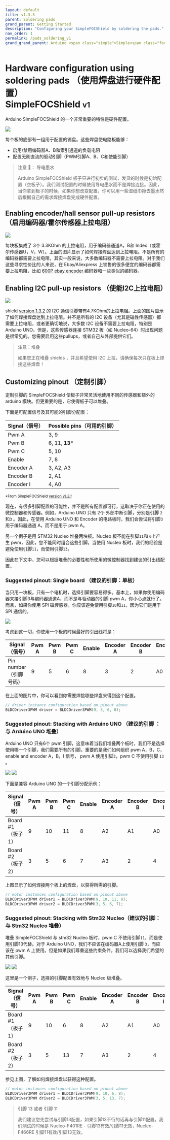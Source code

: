 ```yaml
---
layout: default
title: v1.3.3
parent: Soldering pads
grand_parent: Getting Started
description: "Configuring your SimpleFOCShield by soldering the pads."
nav_order: 1
permalink: /pads_soldering_v1
grand_grand_parent: Arduino <span class="simple">Simple<span class="foc">FOC</span>Shield</span>
---
```

# Hardware configuration using soldering pads （使用焊盘进行硬件配置） <br> <span class="simple">Simple<span class="foc">FOC</span>Shield</span> <small>v1</small>
 Arduino <span class="simple">Simple<span class="foc">FOC</span>Shield</span> 的一个非常重要的特性是硬件配置。

<img src="extras/Images/shield_bot_v131_pinout.gif" class="width40">

每个板的底部有一组用于配置的锡盘。这些焊盘使电路板能够：

- 启用/禁用编码器A、B和索引通道的负载电阻
- 配置无刷直流的驱动引脚（PWM引脚A、B、C和使能引脚）

<blockquote class="info"> <p class="heading">注意 📢： 导电墨水 </p>
 Arduino <span class="simple">Simple<span class="foc">FOC</span>Shield</span> 板子只进行初步的测试，发货的时候是初始配置（空板子）。我们测试配置的时候使用导电墨水而不是焊接连接。因此，当你拿到板子的时候，如果你想改变配置，你可以用一些湿纸巾擦去墨水然后根据自己的需求焊接焊盘完成硬件配置。
</blockquote>

## Enabling encoder/hall sensor pull-up resistors （启用编码器/霍尔传感器上拉电阻）

<img src="extras/Images/shield_bot_v131_pullup_enable.png" class="width30">

每块板集成了 3个 3.3KOhm 的上拉电阻，用于编码器通道A，B和 Index（或霍尔传感器U，V，W）。上面的图片显示了如何焊接焊盘达到上拉电阻。不是所有的编码器都需要上拉电阻，其实一般来说，大多数编码器不需要上拉电阻。对于我们这些寻求性价比的人来说，在 Ebay/Aliexpress 上销售的很多便宜的编码器都需要上拉电阻，比如 [600P ebay encoder <i class="fa fa-external-link"></i>](https://www.ebay.com/itm/360-600P-R-Photoelectric-Incremental-Rotary-Encoder-5V-24V-AB-Two-Phases-Shaft/254214673272?hash=item3b30601378:g:AZsAAOSwu~lcxosc) 编码器和一些类似的编码器。

## Enabling I2C pull-up resistors （使能I2C上拉电阻）

<img src="extras/Images/shield_bot_v132_i2c_pullup_enable.png" class="width30">

shield [<i class="fa fa-tag"></i>version 1.3.2](https://github.com/simplefoc/Arduino-SimpleFOCShield/releases) 的 I2C 通信引脚带有4.7KOhm的上拉电阻。上面的图片显示了如何焊接焊盘达到上拉电阻。并不是所有的 I2C 设备（尤其是磁性传感器）都需要上拉电阻，或者更确切地说，大多数 I2C 设备不需要上拉电阻，特别是 Arduino UNO。但是，这些传感器连接 STM32 板（如 Nucleo-64）时出现问题是很常见的。您需要启用这些pullups，或者自己从外部提供它们。 

<blockquote class="warning"><p class="heading">注意：堆叠</p>
如果您正在堆叠 shields ，并且希望使用 I2C 上拉，请确保每次只在板上焊接这些焊盘！
</blockquote>

## Customizing pinout （定制引脚）

定制引脚的 SimpleFOCShield 使板子非常灵活地使用不同的传感器和额外的 arduino 模块。但更重要的是，它使得板子可以堆叠。

下面是可配置信号及其可能的引脚分配表：

Signal（信号） | Possible pins（可用的引脚） 
--- | ---
Pwm A | 3, 9 
Pwm B | 6, 11, **13***
Pwm C | 5, 10
Enable | 7, 8
Encoder A | 3, A2, A3
Encoder B | 2, A1 
Encoder I | 4, A0

<small>*From <span class="simple">Simple<span class="foc">FOC</span>Shield</span> <a href="https://github.com/simplefoc/Arduino-SimpleFOCShield/releases">version <i>v1.3.1</i></a></small>

现在，有很多引脚配置的可能性，并不是所有配置都可行，这取决于你正在使用的微控制器和传感器。例如，Arduino UNO 只有 2个 外部中断引脚，分别是引脚 `2` 和`3` 。因此，在使用 Arduino UNO 和 Encoder 的电路板时，我们会尝试将引脚`3`用于编码器通道 A，而不是用于 pwm A。

另一个例子是用 STM32 Nucleo 堆叠两块板。Nucleo 板不能在引脚`11`和 `6`上产生 pwm，因此，您不能同时组合这些引脚。当使用 Nucleo 板时，我们的经验是避免使用引脚`11`，而使用引脚`13`。

因此在下文中，您可以根据堆叠的必要性和所使用的微控制器找到建议的引出线配置。

### Suggested pinout: Single board （建议的引脚：单板）
当只用一块板，只有一个电机时，选择引脚要容易得多。基本上，如果你使用编码器来接引脚3与编码器通道A，而不是与驱动器的引脚 pwm A，你小心点就行了。而且，如果你使用 SPI 磁传感器，你应该避免使用引脚`10`和`11`，因为它们是用于 SPI 通信的。

<img src="extras/Images/shield_bot_v131_config_single.png" class="width30">

考虑到这一切，你使用一个板的时候最好的引出线将是：

Signal（信号） | Pwm A | Pwm B | Pwm C | Enable | Encoder A | Encoder B | Encoder I
--- | --- | ---- | --- | --- | --- | --- | ---
Pin number （引脚号码） | 9 | 5 | 6 | 8 | 3 | 2 | A0 

在上面的图片中，你可以看到你需要焊接哪些焊盘来得到这个配置。
```cpp
// driver instance configuration based on pinout above
BLDCDriver3PWM driver = BLDCDriver3PWM(9, 5, 6, 8);
```

### Suggested pinout: Stacking with Arduino UNO （建议的引脚 ：与 Arduino UNO 堆叠）

Arduino UNO 只有6个 pwm 引脚，这意味着当我们堆叠两个板时，我们不是选择使用哪一个引脚，我们需要所有的引脚。重要的是我们如何组织 pwm A，B，C，enable and encoder A，B，I 信号， pwm A 使用引脚`3`，pwm C 不使用引脚 `13` 。 

<img src="extras/Images/shield_bot_v131_config_double.png" class="width30">
<img src="extras/Images/shield_bot_v131_config_double_ard.png" class="width30">

下面是兼容 Arduino UNO 的一个引脚分配示例：

Signal （信号） | Pwm A | Pwm B | Pwm C | Enable | Encoder A | Encoder B | Encoder I
--- | --- | ---- | --- | --- | --- | --- | ---
Board #1（板子1） | 9 | 10 | 11 | 8 | A2 | A1 | A0 
Board #2（板子2） | 3 | 5 | 6 | 7 | A3 | 2 | 4 

上图显示了如何焊接两个板上的焊盘，以获得所需的引脚。 
```cpp
// motor instances configuration based on pinout above
BLDCDriver3PWM driver1 = BLDCDriver3PWM(9, 10, 11, 8);
BLDCDriver3PWM driver2 = BLDCDriver3PWM(3, 5, 6, 7);
```

### Suggested pinout: Stacking with Stm32 Nucleo（建议的引脚：与 Stm32 Nucleo 堆叠）

堆叠 SimpleFOCShield 与 stm32 Nucleo 板时，pwm C 不使用引脚`11`，而是使用引脚13代替。对于 Arduino UNO，我们不应该在编码器A上使用引脚 `3`，而应该在 pwm A 上使用。但是如果我们尊重这些约束条件，我们可以选择我们希望的其他引脚。

<img src="extras/Images/shield_bot_v131_config_double.png" class="width30">
<img src="extras/Images/shield_bot_v131_config_double_nucleo.png" class="width30">

这里是一个例子，选择的引脚配置有效地与 Nucleo 板堆叠。

Signal（信号） | Pwm A | Pwm B | Pwm C | Enable | Encoder A | Encoder B | Encoder I
--- | --- | ---- | --- | --- | --- | --- | ---
Board #1（板子1） | 9 | 10 | 6 | 8 | A2 | A1 | A0 
Board #2（板子2） | 3 | 5 | 13 | 7 | A3 | 2 | 4 

参见上图，了解如何焊接焊盘以获得这种配置。

```cpp
// motor instances configuration based on pinout above
BLDCDriver3PWM driver1 = BLDCDriver3PWM(9, 10, 6, 8);
BLDCDriver3PWM driver2 = BLDCDriver3PWM(3, 5, 13, 7);
```

<blockquote class="info"><p class="heading">引脚 13 或者 引脚 11</p> 我们建议您先尝试与引脚13配置，如果引脚13不行的话再与引脚11配置。我们测试的时候是 Nucleo-F401RE - 引脚13有效/引脚11无效，Nucleo-F466RE 引脚11有效/引脚13无效。</blockquote>
